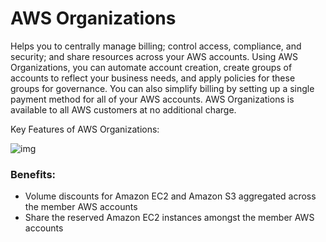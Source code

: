 # AWS Organizations

Helps you to centrally manage billing; control access, compliance, and security; and share resources across your AWS accounts. Using AWS Organizations, you can automate account creation, create groups of accounts to reflect your business needs, and apply policies for these groups for governance. You can also simplify billing by setting up a single payment method for all of your AWS accounts. AWS Organizations is available to all AWS customers at no additional charge.

Key Features of AWS Organizations:

![img](https://assets-pt.media.datacumulus.com/aws-clf-pt/assets/pt1-q7-i1.jpg)

### Benefits:

- Volume discounts for Amazon EC2 and Amazon S3 aggregated across the member AWS accounts
- Share the reserved Amazon EC2 instances amongst the member AWS accounts

